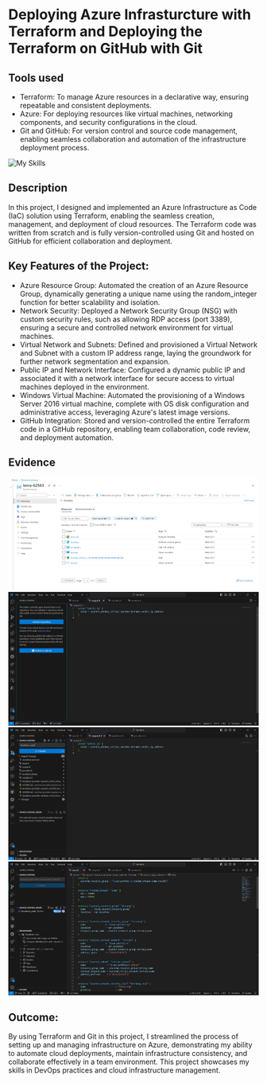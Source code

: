# Deploying Azure Infrasturcture with Terraform and Deploying the Terraform on GitHub with Git

## Tools used

- Terraform: To manage Azure resources in a declarative way, ensuring repeatable and consistent deployments.
- Azure: For deploying resources like virtual machines, networking components, and security configurations in the cloud.
- Git and GitHub: For version control and source code management, enabling seamless collaboration and automation of the infrastructure deployment process.

![My Skills](https://skillicons.dev/icons?i=vscode,git,github,terraform,azure&perline=5)


## Description

In this project, I designed and implemented an Azure Infrastructure as Code (IaC) solution using Terraform, enabling the seamless creation, management, and deployment of cloud resources. 
The Terraform code was written from scratch and is fully version-controlled using Git and hosted on GitHub for efficient collaboration and deployment.


## Key Features of the Project:

-  Azure Resource Group: Automated the creation of an Azure Resource Group, dynamically generating a unique name using the random_integer function for better scalability and isolation.
-  Network Security: Deployed a Network Security Group (NSG) with custom security rules, such as allowing RDP access (port 3389), ensuring a secure and controlled network environment for virtual machines.
-  Virtual Network and Subnets: Defined and provisioned a Virtual Network and Subnet with a custom IP address range, laying the groundwork for further network segmentation and expansion.
-  Public IP and Network Interface: Configured a dynamic public IP and associated it with a network interface for secure access to virtual machines deployed in the environment.
-  Windows Virtual Machine: Automated the provisioning of a Windows Server 2016 virtual machine, complete with OS disk configuration and administrative access, leveraging Azure's latest image versions.
-  GitHub Integration: Stored and version-controlled the entire Terraform code in a GitHub repository, enabling team collaboration, code review, and deployment automation.

## Evidence 

![Azure Portal](https://github.com/OLekgetho/Images/blob/main/Terraform/Terraform%20(5).png)
![Git](https://github.com/OLekgetho/Images/blob/main/Terraform/Terraform%20(4).png)
![Git](https://github.com/OLekgetho/Images/blob/main/Terraform/Terraform%20(3).png)
![Git](https://github.com/OLekgetho/Images/blob/main/Terraform/Terraform%20(15).png)

## Outcome:

By using Terraform and Git in this project, I streamlined the process of setting up and managing infrastructure on Azure, demonstrating my ability to automate cloud deployments, maintain infrastructure consistency, and collaborate effectively in a team environment. This project showcases my skills in DevOps practices and cloud infrastructure management.

